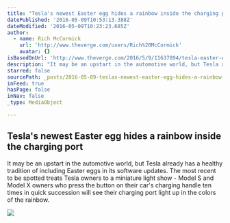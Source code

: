 ```yaml
---
title: "Tesla's newest Easter egg hides a rainbow inside the charging port"
datePublished: '2016-05-09T10:53:13.388Z'
dateModified: '2016-05-09T10:23:23.685Z'
author:
  - name: Rich McCormick
    url: 'http://www.theverge.com/users/Rich%20McCormick'
    avatar: {}
isBasedOnUrl: 'http://www.theverge.com/2016/5/9/11637894/tesla-easter-egg-rainbow-charging-port'
description: "It may be an upstart in the automotive world, but Tesla already has a healthy tradition of including Easter eggs in its software updates. The most recent to be spotted treats Tesla owners to a miniature light show - Model S and Model X owners who press the button on their car's charging handle ten times in quick succession will see their charging port light up in the colors of the rainbow."
starred: false
sourcePath: _posts/2016-05-09-teslas-newest-easter-egg-hides-a-rainbow-inside-the-chargin.md
inFeed: true
hasPage: false
inNav: false
_type: MediaObject

---
```

<article style=""><h1>Tesla's newest Easter egg hides a rainbow inside the charging port</h1><p>It may be an upstart in the automotive world, but Tesla already has a healthy tradition of including Easter eggs in its software updates. The most recent to be spotted treats Tesla owners to a miniature light show - Model S and Model X owners who press the button on their car's charging handle ten times in quick succession will see their charging port light up in the colors of the rainbow.</p><img src="https://cdn3.vox-cdn.com/thumbor/uNQjSFwplAIDpd-75vPKQ08CKs0=/0x204:2039x1351/1600x900/cdn0.vox-cdn.com/uploads/chorus_image/image/49550073/DSC_4911-marked_2.0.0.jpg" /></article>